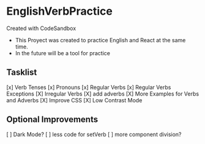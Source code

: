 # EnglishVerbPractice

Created with CodeSandbox

- This Proyect was created to practice English and React at the same time.
- In the future will be a tool for practice

## Tasklist

[x] Verb Tenses
[x] Pronouns
[x] Regular Verbs
[x] Regular Verbs Exceptions
[X] Irregular Verbs
[X] add adverbs
[X] More Examples for Verbs and Adverbs
[X] Improve CSS
[X] Low Contrast Mode

## Optional Improvements

[ ] Dark Mode?
[ ] less code for setVerb
[ ] more component division?
